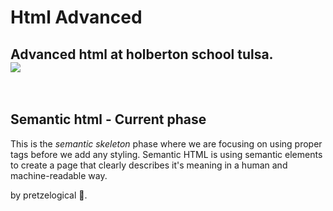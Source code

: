 # Html Advanced
Advanced html at holberton school tulsa.
<br>
<a href="https://www.linkedin.com/in/wyatt-morris-pretzelogic/"><img src="https://img.shields.io/badge/LinkedIn-0077B5?style=for-the-badge&logo=linkedin&logoColor=whit"></img></a>
---
<br>

## Semantic html - Current phase
This is the *semantic skeleton* phase where we are focusing on using proper tags before we add any styling. Semantic HTML is using semantic elements to create a page that clearly describes it's meaning in a human and machine-readable way.

by pretzelogical 🥨.
